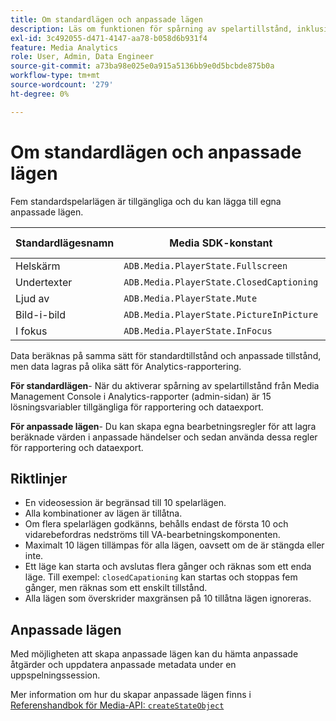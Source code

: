 ```yaml
---
title: Om standardlägen och anpassade lägen
description: Läs om funktionen för spårning av spelartillstånd, inklusive krav och riktlinjer för implementering och rapportering av standardlägen och anpassade spelarlägen.
exl-id: 3c492055-d471-4147-aa78-b058d6b931f4
feature: Media Analytics
role: User, Admin, Data Engineer
source-git-commit: a73ba98e025e0a915a5136bb9e0d5bcbde875b0a
workflow-type: tm+mt
source-wordcount: '279'
ht-degree: 0%

---
```


# Om standardlägen och anpassade lägen

Fem standardspelarlägen är tillgängliga och du kan lägga till egna anpassade lägen.

| Standardlägesnamn | Media SDK-konstant | API-namn för mediesamling |
|-----------------------|------------------------------------------|-----------------------------|
| Helskärm | `ADB.Media.PlayerState.Fullscreen` | `fullScreen` |
| Undertexter | `ADB.Media.PlayerState.ClosedCaptioning` | `closedCaptioning` |
| Ljud av | `ADB.Media.PlayerState.Mute` | `mute` |
| Bild-i-bild | `ADB.Media.PlayerState.PictureInPicture` | `pictureInPicture` |
| I fokus | `ADB.Media.PlayerState.InFocus` | `inFocus` |

Data beräknas på samma sätt för standardtillstånd och anpassade tillstånd, men data lagras på olika sätt för Analytics-rapportering.

**För standardlägen**- När du aktiverar spårning av spelartillstånd från Media Management Console i Analytics-rapporter (admin-sidan) är 15 lösningsvariabler tillgängliga för rapportering och dataexport.

**För anpassade lägen**- Du kan skapa egna bearbetningsregler för att lagra beräknade värden i anpassade händelser och sedan använda dessa regler för rapportering och dataexport.

## Riktlinjer

* En videosession är begränsad till 10 spelarlägen.
* Alla kombinationer av lägen är tillåtna.
* Om flera spelarlägen godkänns, behålls endast de första 10 och vidarebefordras nedströms till VA-bearbetningskomponenten.
* Maximalt 10 lägen tillämpas för alla lägen, oavsett om de är stängda eller inte.
* Ett läge kan starta och avslutas flera gånger och räknas som ett enda läge. Till exempel: `closedCapationing` kan startas och stoppas fem gånger, men räknas som ett enskilt tillstånd.
* Alla lägen som överskrider maxgränsen på 10 tillåtna lägen ignoreras.

## Anpassade lägen

Med möjligheten att skapa anpassade lägen kan du hämta anpassade åtgärder och uppdatera anpassade metadata under en uppspelningssession.

Mer information om hur du skapar anpassade lägen finns i [Referenshandbok för Media-API: `createStateObject`](https://aep-sdks.gitbook.io/docs/using-mobile-extensions/adobe-media-analytics/media-api-reference#createstateobject)
